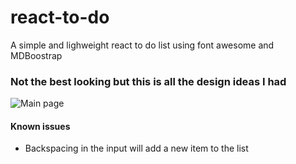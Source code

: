 # react-to-do
A simple and lighweight react to do list using font awesome and MDBoostrap

### Not the best looking but this is all the design ideas I had  
![Main page](https://cdn.discordapp.com/attachments/841524211209994240/1055312755369984000/opera_mg7i5bSny5.png)


#### Known issues 
- Backspacing in the input will add a new item to the list
